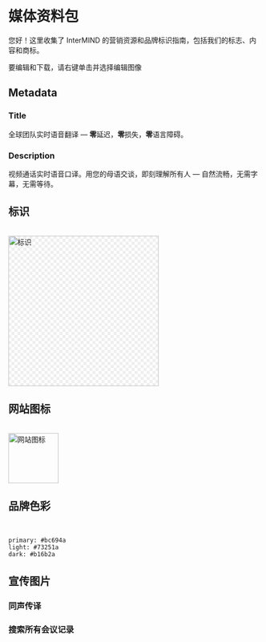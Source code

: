 # 媒体资料包

您好！这里收集了 InterMIND 的营销资源和品牌标识指南，包括我们的标志、内容和商标。

要编辑和下载，请右键单击并选择编辑图像

## Metadata

### Title

全球团队实时语音翻译 — **零**延迟，**零**损失，**零**语言障碍。

### Description

视频通话实时语音口译。用您的母语交谈，即刻理解所有人 — 自然流畅，无需字幕，无需等待。

## 标识

<br>
<img src="/media-kit/logo-1-1.png" class="transparency-grid" alt="标识" width="300" >

## 网站图标

<br>
<img src="/favicon.svg" alt="网站图标" width="100">

## 品牌色彩

<br>

```
primary: #bc694a
light: #73251a
dark: #b16b2a
```

## 宣传图片

### 同声传译

<ImageGrid :images="[
  { src: '/media-kit/animals-cartoon-3-2.png', alt: '同声传译' },
  { src: '/media-kit/animals-cartoon-1-1.png', alt: '同声传译' },
  { src: '/media-kit/5.png', alt: '同声传译' },
  { src: '/media-kit/6.png', alt: '同声传译' },
  { src: '/media-kit/animals-5-4.png', alt: '同声传译' },
]"/>

### 搜索所有会议记录

<ImageGrid :images="[
  { src: '/2d.png', alt: '同声传译' },
  { src: '/2l.png', alt: '同声传译' },
]"/>

<style>

.transparency-grid {
    background-color: #ffffff;
    background-image: 
        linear-gradient(45deg, #eeeeee 25%, transparent 25%, transparent 75%, #eeeeee 75%),
        linear-gradient(45deg, #eeeeee 25%, transparent 25%, transparent 75%, #eeeeee 75%);
    background-size: 12px 12px;
    background-position: 0 0, 6px 6px;
}

</style>